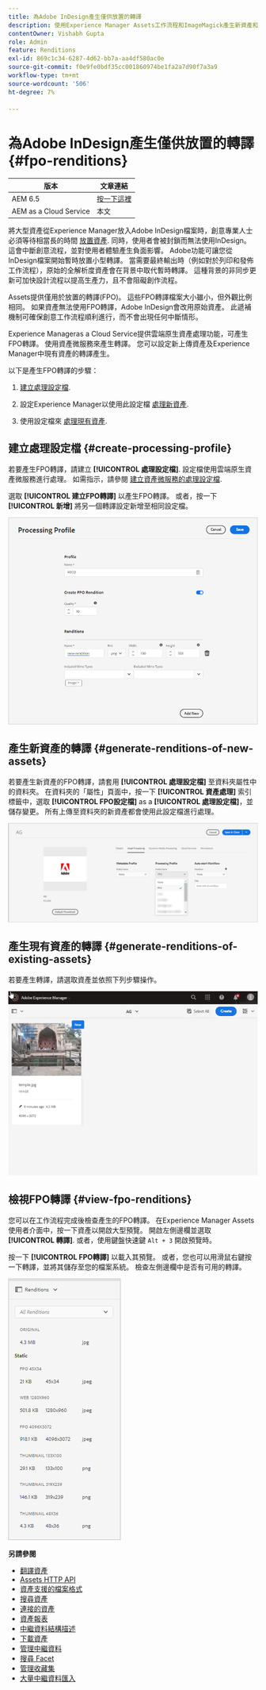 ```yaml
---
title: 為Adobe InDesign產生僅供放置的轉譯
description: 使用Experience Manager Assets工作流程和ImageMagick產生新資產和現有資產的FPO轉譯。
contentOwner: Vishabh Gupta
role: Admin
feature: Renditions
exl-id: 869c1c34-6287-4d62-bb7a-aa4df580ac0e
source-git-commit: f0e9fe0bdf35cc001860974be1fa2a7d90f7a3a9
workflow-type: tm+mt
source-wordcount: '506'
ht-degree: 7%

---
```


# 為Adobe InDesign產生僅供放置的轉譯 {#fpo-renditions}

| 版本 | 文章連結 |
| -------- | ---------------------------- |
| AEM 6.5 | [按一下這裡](https://experienceleague.adobe.com/docs/experience-manager-65/assets/administer/configure-fpo-renditions.html?lang=en) |
| AEM as a Cloud Service  | 本文 |

將大型資產從Experience Manager放入Adobe InDesign檔案時，創意專業人士必須等待相當長的時間 [放置資產](https://helpx.adobe.com/indesign/using/placing-graphics.html). 同時，使用者會被封鎖而無法使用InDesign。 這會中斷創意流程，並對使用者體驗產生負面影響。 Adobe功能可讓您從InDesign檔案開始暫時放置小型轉譯。 當需要最終輸出時（例如對於列印和發佈工作流程），原始的全解析度資產會在背景中取代暫時轉譯。 這種背景的非同步更新可加快設計流程以提高生產力，且不會阻礙創作流程。

Assets提供僅用於放置的轉譯(FPO)。 這些FPO轉譯檔案大小雖小，但外觀比例相同。 如果資產無法使用FPO轉譯，Adobe InDesign會改用原始資產。 此遞補機制可確保創意工作流程順利進行，而不會出現任何中斷情形。

Experience Manageras a Cloud Service提供雲端原生資產處理功能，可產生FPO轉譯。 使用資產微服務來產生轉譯。 您可以設定新上傳資產及Experience Manager中現有資產的轉譯產生。

以下是產生FPO轉譯的步驟：

1. [建立處理設定檔](#create-processing-profile).

1. 設定Experience Manager以使用此設定檔 [處理新資產](#generate-renditions-of-new-assets).
1. 使用設定檔來 [處理現有資產](#generate-renditions-of-existing-assets).

## 建立處理設定檔 {#create-processing-profile}

若要產生FPO轉譯，請建立 **[!UICONTROL 處理設定檔]**. 設定檔使用雲端原生資產微服務進行處理。 如需指示，請參閱 [建立資產微服務的處理設定檔](asset-microservices-configure-and-use.md).

選取 **[!UICONTROL 建立FPO轉譯]** 以產生FPO轉譯。 或者，按一下 **[!UICONTROL 新增]** 將另一個轉譯設定新增至相同設定檔。

![create-processing-profile-fpo-renditions](assets/create-processing-profile-fpo-renditions.png)

## 產生新資產的轉譯 {#generate-renditions-of-new-assets}

若要產生新資產的FPO轉譯，請套用 **[!UICONTROL 處理設定檔]** 至資料夾屬性中的資料夾。 在資料夾的「屬性」頁面中，按一下 **[!UICONTROL 資產處理]** 索引標籤中，選取 **[!UICONTROL FPO設定檔]** as a **[!UICONTROL 處理設定檔]**，並儲存變更。 所有上傳至資料夾的新資產都會使用此設定檔進行處理。

![add-fpo-rendition](assets/add-fpo-rendition.png)


## 產生現有資產的轉譯 {#generate-renditions-of-existing-assets}

若要產生轉譯，請選取資產並依照下列步驟操作。

![fpo-existing-asset-reprocess](assets/fpo-existing-asset-reprocess.gif)


## 檢視FPO轉譯 {#view-fpo-renditions}

您可以在工作流程完成後檢查產生的FPO轉譯。 在Experience Manager Assets使用者介面中，按一下資產以開啟大型預覽。 開啟左側邊欄並選取 **[!UICONTROL 轉譯]**. 或者，使用鍵盤快速鍵 `Alt + 3` 開啟預覽時。

按一下 **[!UICONTROL FPO轉譯]** 以載入其預覽。 或者，您也可以用滑鼠右鍵按一下轉譯，並將其儲存至您的檔案系統。 檢查左側邊欄中是否有可用的轉譯。

![rendition_list](assets/list-renditions.png)

**另請參閱**

* [翻譯資產](translate-assets.md)
* [Assets HTTP API](mac-api-assets.md)
* [資產支援的檔案格式](file-format-support.md)
* [搜尋資產](search-assets.md)
* [連接的資產](use-assets-across-connected-assets-instances.md)
* [資產報表](asset-reports.md)
* [中繼資料結構描述](metadata-schemas.md)
* [下載資產](download-assets-from-aem.md)
* [管理中繼資料](manage-metadata.md)
* [搜尋 Facet](search-facets.md)
* [管理收藏集](manage-collections.md)
* [大量中繼資料匯入](metadata-import-export.md)
